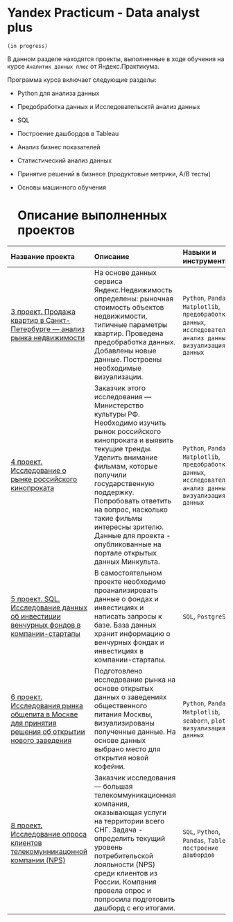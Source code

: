 # Yandex Practicum - Data analyst plus
`(in progress)`

В данном разделе находятся проекты, выполненные в ходе обучения на курсе `Аналитик данных плюс` от Яндекс.Практикума.

Программа курса включает следующие разделы:
- Python для анализа данных
- Предобработка данных и Исследовательсктй анализ данных
- SQL
- Построение дашбордов в Tableau
- Анализ бизнес показателей
- Статистический анализ данных
- Принятие решений в бизнесе (продуктовые метрики, A/B тесты)
- Основы машинного обучения

  # Описание выполненных проектов
  
| Название проекта | Описание | Навыки и инструменты | 
| :---------------------- | :---------------------- | :---------------------- |
|[3 проект. Продажа квартир в Санкт-Петербурге — анализ рынка недвижимости](https://github.com/smirnalekss/data_analyst_plus_YP/tree/main/3project.%20Real%20estate%20SPB) | На основе данных сервиса Яндекс.Недвижимость определены: рыночная стоимость объектов недвижимости, типичные параметры квартир. Проведена предобработка данных. Добавлены новые данные. Построены необходимые визуализации. | `Python`, `Pandas`, `Matplotlib`, `предобработка данных`, `исследовательский анализ данных`, `визуализация данных` | 
|[4 проект. Исследование о рынке российского кинопроката](https://github.com/smirnalekss/data_analyst_plus_YP/tree/main/4project.%20movie%20cinema) | Заказчик этого исследования — Министерство культуры РФ. Необходимо изучить рынок российского кинопроката и выявить текущие тренды. Уделить внимание фильмам, которые получили государственную поддержку. Попробовать ответить на вопрос, насколько такие фильмы интересны зрителю. Данные для проекта - опубликованные на портале открытых данных Минкульта. | `Python`, `Pandas`, `Matplotlib`, `предобработка данных`, `исследовательский анализ данных`, `визуализация данных` | 
|[5 проект. SQL. Исследование данных об инвестиции венчурных фондов в компании-стартапы](https://github.com/smirnalekss/data_analyst_plus_YP/tree/main/5project.%20SQL%20queries) | В самостоятельном проекте необходимо проанализировать данные о фондах и инвестициях и написать запросы к базе. База данных хранит информацию о венчурных фондах и инвестициях в компании-стартапы. | `SQL`, `PostgreSQL` | 
|[6 проект. Исследования рынка общепита в Москве для принятия решения об открытии нового заведения](https://github.com/smirnalekss/data_analyst_plus_YP/tree/main/6project.%20Catering) | Подготовлено исследование рынка на основе открытых данных о заведениях общественного питания Москвы, визуализированы полученные данные. На основе данных выбрано место для открытия новой кофейни.  | `Python`, `Pandas`, `Matplotlib`, `seaborn`, `plotly`, `визуализация данных` | 
|[8 проект. Исследование опроса клиентов телекомунникацонной компании (NPS)](https://github.com/smirnalekss/data_analyst_plus_YP/tree/main/8project.%20NPS) | Заказчик исследования — большая телекоммуникационная компания, оказывающая услуги на территории всего СНГ. Задача - определить текущий уровень потребительской лояльности (NPS) среди клиентов из России. Компания провела опрос и попросила подготовить дашборд с его итогами. | `SQL`, `Python`, `Pandas`, `Tableau`, `построение дашбордов` | 
